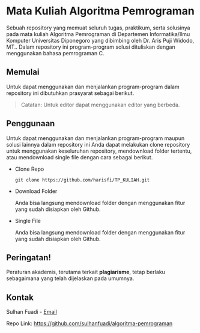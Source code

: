 # Mata Kuliah Algoritma Pemrograman

Sebuah repository yang memuat seluruh tugas, praktikum, serta solusinya pada mata kuliah Algoritma Pemrograman di Departemen Informatika/Ilmu Komputer Universitas Diponegoro yang dibimbing oleh Dr. Aris Puji Widodo, MT.. 
Dalam repository ini program-program solusi dituliskan dengan menggunakan bahasa pemrograman C.

## Memulai
Untuk dapat menggunakan dan menjalankan program-program dalam repository ini dibutuhkan prasyarat sebagai berikut.
> Catatan: Untuk editor dapat menggunakan editor yang berbeda.

## Penggunaan
Untuk dapat menggunakan dan menjalankan program-program maupun solusi lainnya dalam repository ini Anda dapat melakukan clone repository untuk menggunakan keseluruhan repository, mendownload folder tertentu, atau mendownload single file dengan cara sebagai berikut.

- Clone Repo
    ```shell
    git clone https://github.com/harisfi/TP_KULIAH.git
    ```
- Download Folder

    Anda bisa langsung mendownload folder dengan menggunakan fitur yang sudah disiapkan oleh Github.
- Single File

   Anda bisa langsung mendownload folder dengan menggunakan fitur yang sudah disiapkan oleh Github.

## Peringatan!
Peraturan akademis, terutama terkait **plagiarisme**, tetap berlaku sebagaimana
yang telah dijelaskan pada umumnya.

## Kontak

Sulhan Fuadi - <a href="mailto:sulhanfuadi096@gmail.com">Email</a>

Repo Link: https://github.com/sulhanfuadi/algoritma-pemrograman
